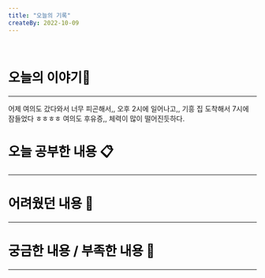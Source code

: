 ```yaml
---
title: "오늘의 기록"
createBy: 2022-10-09
---
```



<br>

<h2 style="font-size:26px; color:black ">오늘의 이야기🧧</h2>

--- 
어제 여의도 갔다와서 너무 피곤해서,, 오후 2시에 일어나고,, 기흥 집 도착해서 7시에 잠들었다 ㅎㅎㅎㅎ
여의도 후유증,, 체력이 많이 떨어진듯하다.

####  
<h2 style="font-size:26px; color:black ">오늘 공부한 내용 📋</h2>

---

<h2 style="font-size:26px; color:black ">어려웠던 내용 🤢</h2>

---

<h2 style="font-size:26px; color:black ">궁금한 내용 / 부족한 내용 🧐</h2>

--- 


